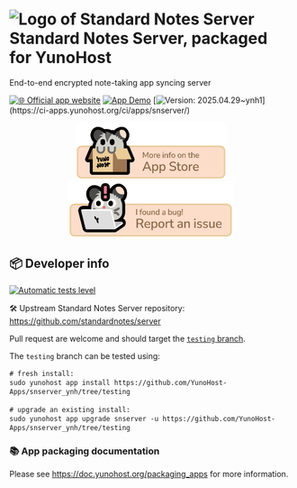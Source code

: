 <!--
N.B.: This README was automatically generated by <https://github.com/YunoHost/apps_tools/blob/main/readme_generator>
It shall NOT be edited by hand.
-->

<h1>
  <img src="https://raw.githubusercontent.com/YunoHost/apps/main/logos/snserver.png" width="32px" alt="Logo of Standard Notes Server">
  Standard Notes Server, packaged for YunoHost
</h1>

End-to-end encrypted note-taking app syncing server

[![🌐 Official app website](https://img.shields.io/badge/Official_app_website-darkgreen?style=for-the-badge)](https://standardnotes.org)
[![App Demo](https://img.shields.io/badge/App_Demo-blue?style=for-the-badge)](https://standardnotes.org/demo)
[![Version: 2025.04.29~ynh1](https://img.shields.io/badge/Version-2025.04.29~ynh1-rgb(18,138,11)?style=for-the-badge)](https://ci-apps.yunohost.org/ci/apps/snserver/)

<div align="center">
<a href="https://apps.yunohost.org/app/snserver"><img height="100px" src="https://github.com/YunoHost/yunohost-artwork/raw/refs/heads/main/badges/neopossum-badges/badge_more_info_on_the_appstore.svg"/></a>
<a href="https://github.com/YunoHost-Apps/snserver_ynh/issues"><img height="100px" src="https://github.com/YunoHost/yunohost-artwork/raw/refs/heads/main/badges/neopossum-badges/badge_report_an_issue.svg"/></a>
</div>

## 📦 Developer info

[![Automatic tests level](https://apps.yunohost.org/badge/cilevel/snserver)](https://ci-apps.yunohost.org/ci/apps/snserver/)

🛠️ Upstream Standard Notes Server repository: <https://github.com/standardnotes/server>

Pull request are welcome and should target the [`testing` branch](https://github.com/YunoHost-Apps/snserver_ynh/tree/testing).

The `testing` branch can be tested using:
```
# fresh install:
sudo yunohost app install https://github.com/YunoHost-Apps/snserver_ynh/tree/testing

# upgrade an existing install:
sudo yunohost app upgrade snserver -u https://github.com/YunoHost-Apps/snserver_ynh/tree/testing
```

### 📚 App packaging documentation

Please see <https://doc.yunohost.org/packaging_apps> for more information.
